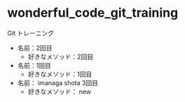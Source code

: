# wonderful_code_git_training
Git トレーニング


* 名前：2回目
  * 好きなメソッド：2回目
* 名前：1回目
  * 好きなメソッド：1回目
* 名前： imanaga shota 3回目
  * 好きなメソッド： new
